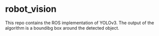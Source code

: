 # robot_vision

This repo contains the ROS implementation of YOLOv3. The output of the algorithm is a boundibg box around the detected object. 
